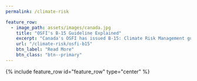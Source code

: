 ```yaml
---
permalink: /climate-risk

feature_row:
  - image_path: assets/images/canada.jpg
    title: "OSFI's B-15 Guideline Explained"
    excerpt: "Canada's OSFI has issued B-15: Climate Risk Management guidelines"
    url: "/climate-risk/osfi-b15"
    btn_label: "Read More"
    btn_class: "btn--primary"
---
```


{% include feature_row id="feature_row" type="center" %}
